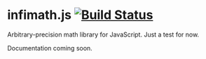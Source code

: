 # infimath.js [![Build Status](https://travis-ci.org/ETHproductions/infimath.svg?branch=master)](https://travis-ci.org/ETHproductions/infimath)

Arbitrary-precision math library for JavaScript. Just a test for now.

Documentation coming soon.